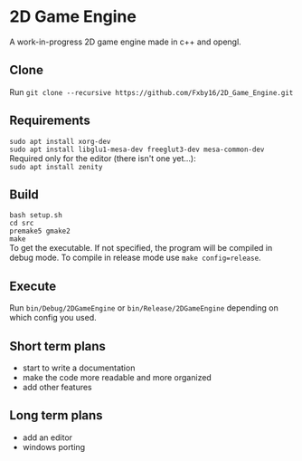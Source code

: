 # 2D Game Engine
A work-in-progress 2D game engine made in c++ and opengl.

## Clone
Run `git clone --recursive https://github.com/Fxby16/2D_Game_Engine.git`

## Requirements
`sudo apt install xorg-dev`  
`sudo apt install libglu1-mesa-dev freeglut3-dev mesa-common-dev`  
Required only for the editor (there isn't one yet...):  
`sudo apt install zenity`

## Build
`bash setup.sh`  
`cd src`  
`premake5 gmake2`  
`make`  
To get the executable. If not specified, the program will be compiled in debug mode. To compile in release mode use `make config=release`.

## Execute
Run `bin/Debug/2DGameEngine` or `bin/Release/2DGameEngine` depending on which config you used.

## Short term plans
- start to write a documentation
- make the code more readable and more organized
- add other features

## Long term plans
- add an editor
- windows porting

